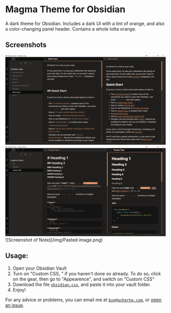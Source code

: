 # Magma Theme for Obsidian
A dark theme for Obsidian. Includes a dark UI with a tint of orange, and also a color-changing panel header. Contains a whole lotta orange.

## Screenshots
![Screenshot of Note](/img/note-screenshot.png)
![Screenshot of Note](/img/note-1.png)
![Screenshot of Note](/img/Pasted image.png)

## Usage:

1. Open your Obsidian Vault
2. Turn on "Custom CSS, " if you haven't done so already. To do so, click on the gear, then go to "Appearence", and switch on "Custom CSS"
3. Download the file [`obsidian.css`](https://github.com/asherhe/magma-theme/blob/master/obsidian.css), and paste it into your vault folder.
4. Enjoy!

For any advice or problems, you can email me at [`bug@asherhe.com`](mailto:bug@asherhe.com), or [open an issue](https://github.com/asherhe/magma-theme/issues/new).

